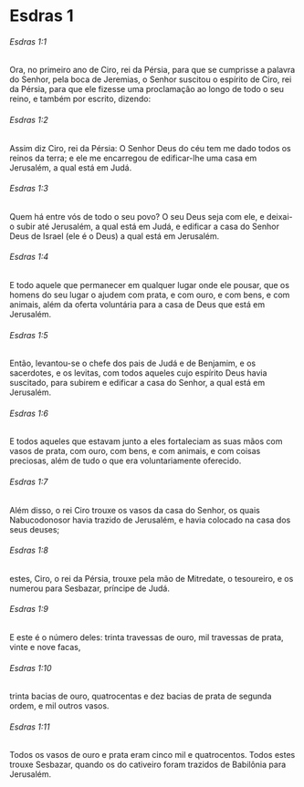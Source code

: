 # Esdras 1

###### Esdras 1:1

Ora, no primeiro ano de Ciro, rei da Pérsia, para que se cumprisse a palavra do Senhor, pela boca de Jeremias, o Senhor suscitou o espírito de Ciro, rei da Pérsia, para que ele fizesse uma proclamação ao longo de todo o seu reino, e também por escrito, dizendo:

###### Esdras 1:2

Assim diz Ciro, rei da Pérsia: O Senhor Deus do céu tem me dado todos os reinos da terra; e ele me encarregou de edificar-lhe uma casa em Jerusalém, a qual está em Judá.

###### Esdras 1:3

Quem há entre vós de todo o seu povo? O seu Deus seja com ele, e deixai-o subir até Jerusalém, a qual está em Judá, e edificar a casa do Senhor Deus de Israel (ele é o Deus) a qual está em Jerusalém.

###### Esdras 1:4

E todo aquele que permanecer em qualquer lugar onde ele pousar, que os homens do seu lugar o ajudem com prata, e com ouro, e com bens, e com animais, além da oferta voluntária para a casa de Deus que está em Jerusalém.

###### Esdras 1:5

Então, levantou-se o chefe dos pais de Judá e de Benjamim, e os sacerdotes, e os levitas, com todos aqueles cujo espírito Deus havia suscitado, para subirem e edificar a casa do Senhor, a qual está em Jerusalém.

###### Esdras 1:6

E todos aqueles que estavam junto a eles fortaleciam as suas mãos com vasos de prata, com ouro, com bens, e com animais, e com coisas preciosas, além de tudo o que era voluntariamente oferecido.

###### Esdras 1:7

Além disso, o rei Ciro trouxe os vasos da casa do Senhor, os quais Nabucodonosor havia trazido de Jerusalém, e havia colocado na casa dos seus deuses;

###### Esdras 1:8

estes, Ciro, o rei da Pérsia, trouxe pela mão de Mitredate, o tesoureiro, e os numerou para Sesbazar, príncipe de Judá.

###### Esdras 1:9

E este é o número deles: trinta travessas de ouro, mil travessas de prata, vinte e nove facas,

###### Esdras 1:10

trinta bacias de ouro, quatrocentas e dez bacias de prata de segunda ordem, e mil outros vasos.

###### Esdras 1:11

Todos os vasos de ouro e prata eram cinco mil e quatrocentos. Todos estes trouxe Sesbazar, quando os do cativeiro foram trazidos de Babilônia para Jerusalém.

